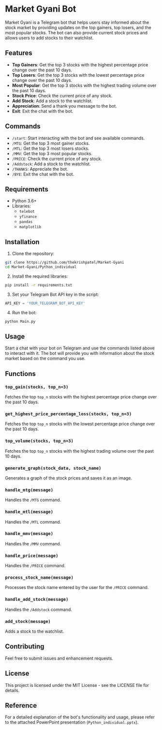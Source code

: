 # Market Gyani Bot

Market Gyani is a Telegram bot that helps users stay informed about the stock market by providing updates on the top gainers, top losers, and the most popular stocks. The bot can also provide current stock prices and allows users to add stocks to their watchlist.

## Features

- **Top Gainers**: Get the top 3 stocks with the highest percentage price change over the past 10 days.
- **Top Losers**: Get the top 3 stocks with the lowest percentage price change over the past 10 days.
- **Most Popular**: Get the top 3 stocks with the highest trading volume over the past 10 days.
- **Stock Price**: Check the current price of any stock.
- **Add Stock**: Add a stock to the watchlist.
- **Appreciation**: Send a thank you message to the bot.
- **Exit**: Exit the chat with the bot.

## Commands

- `/start`: Start interacting with the bot and see available commands.
- `/MTG`: Get the top 3 most gainer stocks.
- `/MTL`: Get the top 3 most losers stocks.
- `/MMV`: Get the top 3 most popular stocks.
- `/PRICE`: Check the current price of any stock.
- `/Addstock`: Add a stock to the watchlist.
- `/THANKS`: Appreciate the bot.
- `/BYE`: Exit the chat with the bot.

## Requirements

- Python 3.6+
- Libraries:
  - `telebot`
  - `yfinance`
  - `pandas`
  - `matplotlib`

## Installation

1. Clone the repository:

```sh
git clone https://github.com/thekrishpatel/Market-Gyani
cd Market-Gyani/Python_individual
```

2. Install the required libraries:

```sh
pip install -r requirements.txt
```

3. Set your Telegram Bot API key in the script:

```python
API_KEY = 'YOUR_TELEGRAM_BOT_API_KEY'
```

4. Run the bot:

```sh
python Main.py
```

## Usage

Start a chat with your bot on Telegram and use the commands listed above to interact with it. The bot will provide you with information about the stock market based on the command you use.

## Functions

### `top_gain(stocks, top_n=3)`

Fetches the top `top_n` stocks with the highest percentage price change over the past 10 days.

### `get_highest_price_percentage_loss(stocks, top_n=3)`

Fetches the top `top_n` stocks with the lowest percentage price change over the past 10 days.

### `top_volume(stocks, top_n=3)`

Fetches the top `top_n` stocks with the highest trading volume over the past 10 days.

### `generate_graph(stock_data, stock_name)`

Generates a graph of the stock prices and saves it as an image.

### `handle_mtg(message)`

Handles the `/MTG` command.

### `handle_mtl(message)`

Handles the `/MTL` command.

### `handle_mmv(message)`

Handles the `/MMV` command.

### `handle_price(message)`

Handles the `/PRICE` command.

### `process_stock_name(message)`

Processes the stock name entered by the user for the `/PRICE` command.

### `handle_add_stock(message)`

Handles the `/Addstock` command.

### `add_stock(message)`

Adds a stock to the watchlist.

## Contributing

Feel free to submit issues and enhancement requests.

## License

This project is licensed under the MIT License - see the LICENSE file for details.

## Reference

For a detailed explanation of the bot's functionality and usage, please refer to the attached PowerPoint presentation (`Python_individual.pptx`).

